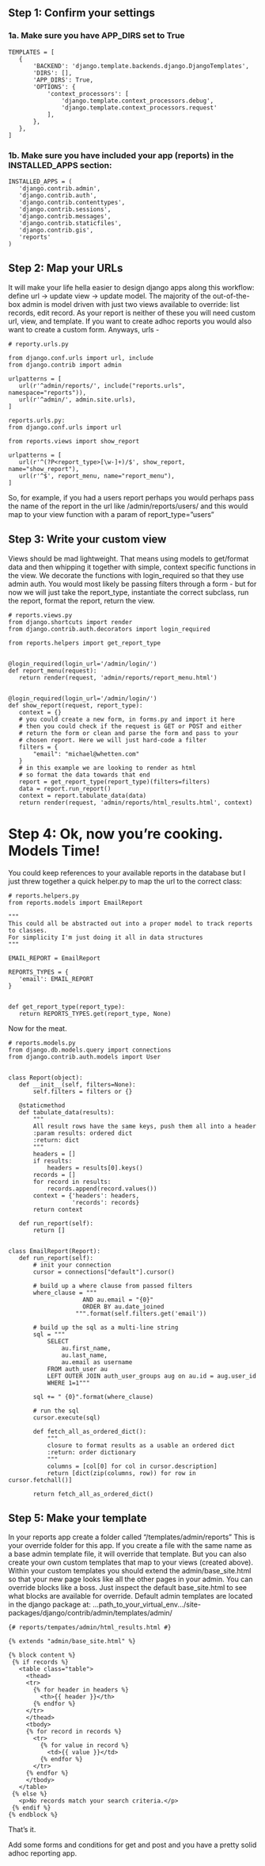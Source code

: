 ## Step 1: Confirm your settings 

### 1a. Make sure you have APP_DIRS set to True

```
TEMPLATES = [
   {
       'BACKEND': 'django.template.backends.django.DjangoTemplates',
       'DIRS': [],
       'APP_DIRS': True,
       'OPTIONS': {
           'context_processors': [
               'django.template.context_processors.debug',
               'django.template.context_processors.request'
           ],
       },
   },
]
```

### 1b. Make sure you have included your app (reports) in the INSTALLED_APPS section:

```
INSTALLED_APPS = (
   'django.contrib.admin',
   'django.contrib.auth',
   'django.contrib.contenttypes',
   'django.contrib.sessions',
   'django.contrib.messages',
   'django.contrib.staticfiles',
   'django.contrib.gis',
   'reports'   
)
```

## Step 2: Map your URLs

It will make your life hella easier to design django apps along this workflow: define url → update view → update model. The majority of the out-of-the-box admin is model driven with just two views available to override: list records, edit record. As your report is neither of these you will need custom url, view, and template. If you want to create adhoc reports you would also want to create a custom form. Anyways, urls - 

```
# reporty.urls.py

from django.conf.urls import url, include
from django.contrib import admin

urlpatterns = [
   url(r'^admin/reports/', include("reports.urls", namespace="reports")),
   url(r'^admin/', admin.site.urls),
]

reports.urls.py:
from django.conf.urls import url

from reports.views import show_report

urlpatterns = [
   url(r'^(?P<report_type>[\w-]+)/$', show_report, name="show_report"),
   url(r'^$', report_menu, name="report_menu"),
]
```

So, for example, if you had a users report perhaps you would perhaps pass the name of the report in the url like /admin/reports/users/ and this would map to your view function with a param of report_type=”users”


## Step 3: Write your custom view

Views should be mad lightweight. That means using models to get/format data and then whipping it together with simple, context specific functions in the view. We decorate the functions with login_required so that they use admin auth. You would most likely be passing filters through a form - but for now we will just take the report_type, instantiate the correct subclass, run the report, format the report, return the view.

```
# reports.views.py
from django.shortcuts import render
from django.contrib.auth.decorators import login_required

from reports.helpers import get_report_type


@login_required(login_url='/admin/login/')
def report_menu(request):
   return render(request, 'admin/reports/report_menu.html')


@login_required(login_url='/admin/login/')
def show_report(request, report_type):
   context = {}
   # you could create a new form, in forms.py and import it here
   # then you could check if the request is GET or POST and either
   # return the form or clean and parse the form and pass to your
   # chosen report. Here we will just hard-code a filter
   filters = {
       "email": "michael@whetten.com"
   }
   # in this example we are looking to render as html
   # so format the data towards that end
   report = get_report_type(report_type)(filters=filters)
   data = report.run_report()
   context = report.tabulate_data(data)
   return render(request, 'admin/reports/html_results.html', context)

```
 

# Step 4: Ok, now you’re cooking. Models Time!

You could keep references to your available reports in the database but I just threw together a quick helper.py to map the url to the correct class:

```
# reports.helpers.py
from reports.models import EmailReport

"""
This could all be abstracted out into a proper model to track reports to classes.
For simplicity I'm just doing it all in data structures
"""

EMAIL_REPORT = EmailReport

REPORTS_TYPES = {
   'email': EMAIL_REPORT
}


def get_report_type(report_type):
   return REPORTS_TYPES.get(report_type, None)
```

Now for the meat.

```
# reports.models.py
from django.db.models.query import connections
from django.contrib.auth.models import User


class Report(object):
   def __init__(self, filters=None):
       self.filters = filters or {}

   @staticmethod
   def tabulate_data(results):
       """
       All result rows have the same keys, push them all into a header
       :param results: ordered dict
       :return: dict
       """
       headers = []
       if results:
           headers = results[0].keys()
       records = []
       for record in results:
           records.append(record.values())
       context = {'headers': headers,
                  'records': records}
       return context

   def run_report(self):
       return []


class EmailReport(Report):
   def run_report(self):
       # init your connection
       cursor = connections["default"].cursor()

       # build up a where clause from passed filters
       where_clause = """
                     AND au.email = "{0}"
                     ORDER BY au.date_joined
                   """.format(self.filters.get('email'))

       # build up the sql as a multi-line string
       sql = """
           SELECT
               au.first_name,
               au.last_name,
               au.email as username
           FROM auth_user au
           LEFT OUTER JOIN auth_user_groups aug on au.id = aug.user_id
           WHERE 1=1"""

       sql += " {0}".format(where_clause)

       # run the sql
       cursor.execute(sql)

       def fetch_all_as_ordered_dict():
           """
           closure to format results as a usable an ordered dict
           :return: order dictionary
           """
           columns = [col[0] for col in cursor.description]
           return [dict(zip(columns, row)) for row in cursor.fetchall()]

       return fetch_all_as_ordered_dict()

```

## Step 5: Make your template

In your reports app create a folder called “/templates/admin/reports”
This is your override folder for this app. If you create a file with the same name as a base admin template file, it will override that template. But you can also create your own custom templates that map to your views (created above). 
Within your custom templates you should extend the admin/base_site.html so that your new page looks like all the other pages in your admin. You can override blocks like a boss. Just inspect the default base_site.html to see what blocks are available for override.
Default admin templates are located in the django package at: ...path_to_your_virtual_env.../site-packages/django/contrib/admin/templates/admin/


```
{# reports/tempates/admin/html_results.html #}

{% extends "admin/base_site.html" %}

{% block content %}
 {% if records %}
   <table class="table">
     <thead>
     <tr>
       {% for header in headers %}
         <th>{{ header }}</th>
       {% endfor %}
     </tr>
     </thead>
     <tbody>
     {% for record in records %}
       <tr>
         {% for value in record %}
           <td>{{ value }}</td>
         {% endfor %}
       </tr>
     {% endfor %}
     </tbody>
   </table>
 {% else %}
   <p>No records match your search criteria.</p>
 {% endif %}
{% endblock %}

```

That’s it. 

Add some forms and conditions for get and post and you have a pretty solid adhoc reporting app. 
